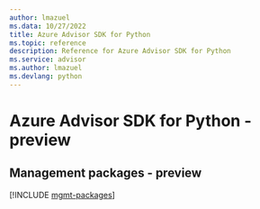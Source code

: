 ```yaml
---
author: lmazuel
ms.data: 10/27/2022
title: Azure Advisor SDK for Python
ms.topic: reference
description: Reference for Azure Advisor SDK for Python
ms.service: advisor
ms.author: lmazuel
ms.devlang: python
---
```

# Azure Advisor SDK for Python - preview

## Management packages - preview
[!INCLUDE [mgmt-packages](advisor-mgmt-index.md)]